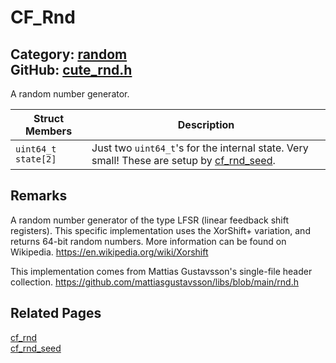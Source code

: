[//]: # (This file is automatically generated by Cute Framework's docs parser.)
[//]: # (Do not edit this file by hand!)
[//]: # (See: https://github.com/RandyGaul/cute_framework/blob/master/samples/docs_parser.cpp)
[](../header.md ':include')

# CF_Rnd

Category: [random](/api_reference?id=random)  
GitHub: [cute_rnd.h](https://github.com/RandyGaul/cute_framework/blob/master/include/cute_rnd.h)  
---

A random number generator.

Struct Members | Description
--- | ---
`uint64_t state[2]` | Just two `uint64_t`'s for the internal state. Very small! These are setup by [cf_rnd_seed](/random/cf_rnd_seed.md).

## Remarks

A random number generator of the type LFSR (linear feedback shift registers). This specific
implementation uses the XorShift+ variation, and returns 64-bit random numbers. More information
can be found on Wikipedia.
https://en.wikipedia.org/wiki/Xorshift

This implementation comes from Mattias Gustavsson's single-file header collection.
https://github.com/mattiasgustavsson/libs/blob/main/rnd.h

## Related Pages

[cf_rnd](/random/cf_rnd.md)  
[cf_rnd_seed](/random/cf_rnd_seed.md)  
